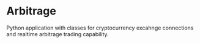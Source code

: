 # Arbitrage

Python application with classes for cryptocurrency excahnge connections and realtime arbitrage trading capability.
